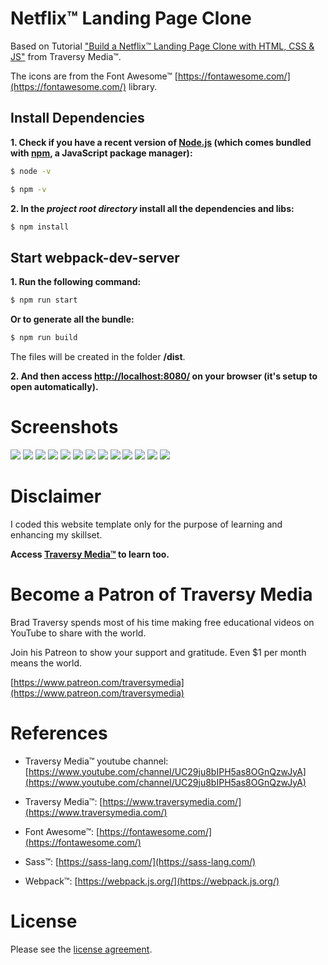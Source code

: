 # Netflix&trade; Landing Page Clone

Based on Tutorial ["Build a Netflix&trade; Landing Page Clone with HTML, CSS &amp; JS"](https://www.youtube.com/watch?v=P7t13SGytRk) from Traversy Media&trade;.

The icons are from the Font Awesome&trade; [https://fontawesome.com/](https://fontawesome.com/) library.

## Install Dependencies

**1. Check if you have a recent version of [Node.js](https://nodejs.org/) (which comes bundled with [npm](https://www.npmjs.com/), a JavaScript package manager):**

```bash
$ node -v
```

```bash
$ npm -v
```

**2. In the _project root directory_ install all the dependencies and libs:**

```bash
$ npm install
```

## Start webpack-dev-server

**1. Run the following command:**

```bash
$ npm run start
```

**Or to generate all the bundle:**

```bash
$ npm run build
```

The files will be created in the folder **/dist**.

**2. And then access [http://localhost:8080/](http://localhost:8080/) on your browser (it's setup to open automatically).**

# Screenshots

![](assets/screenshots/1.png)
![](assets/screenshots/2.png)
![](assets/screenshots/3.png)
![](assets/screenshots/4.png)
![](assets/screenshots/5.png)
![](assets/screenshots/6.png)
![](assets/screenshots/7.png)
![](assets/screenshots/8.png)
![](assets/screenshots/9.png)
![](assets/screenshots/10.png)
![](assets/screenshots/11.png)
![](assets/screenshots/12.png)
![](assets/screenshots/13.png)

# Disclaimer

I coded this website template only for the purpose of learning and enhancing my skillset. 

**Access [Traversy Media&trade;](https://www.traversymedia.com/) to learn too.**

# Become a Patron of Traversy Media

Brad Traversy spends most of his time making free educational videos on YouTube to share with the world. 

Join his Patreon to show your support and gratitude. Even $1 per month means the world.

[https://www.patreon.com/traversymedia](https://www.patreon.com/traversymedia)

# References

- Traversy Media&trade; youtube channel: [https://www.youtube.com/channel/UC29ju8bIPH5as8OGnQzwJyA](https://www.youtube.com/channel/UC29ju8bIPH5as8OGnQzwJyA)

- Traversy Media&trade;: [https://www.traversymedia.com/](https://www.traversymedia.com/)

- Font Awesome&trade;: [https://fontawesome.com/](https://fontawesome.com/)

- Sass&trade;: [https://sass-lang.com/](https://sass-lang.com/)

- Webpack&trade;: [https://webpack.js.org/](https://webpack.js.org/)

# License

Please see the [license agreement](https://github.com/julianomacielferreira/netflix-lp/blob/master/LICENSE).
